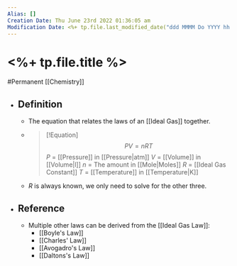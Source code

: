 ```yaml
---
Alias: []
Creation Date: Thu June 23rd 2022 01:36:05 am 
Modification Date: <%+ tp.file.last_modified_date("ddd MMMM Do YYYY hh:mm:ss a") %>
---
```

# <%+ tp.file.title %>
#Permanent [[Chemistry]]

- ## Definition
	- The equation that relates the laws of an [[Ideal Gas]] together.
	- > [!Equation]
	  > $$PV=nRT$$
	  > $P$ = [[Pressure]] in [[Pressure|atm]]
	  > $V$ = [[Volume]] in [[Volume|l]]
	  > $n$ = The amount in [[Mole|Moles]]
	  > $R$ = [[Ideal Gas Constant]]
	  > $T$ = [[Temperature]] in [[Temperature|K]]
	- $R$ is always known, we only need to solve for the other three.
- ## Reference
	- Multiple other laws can be derived from the [[Ideal Gas Law]]:
		- [[Boyle's Law]]
		- [[Charles' Law]]
		- [[Avogadro's Law]]
		- [[Daltons's Law]]